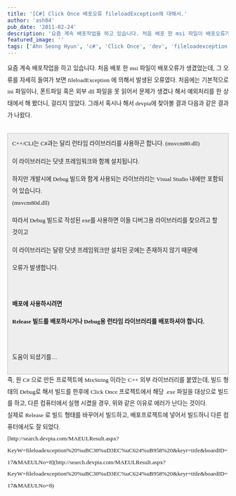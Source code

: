 ```yaml
---
title: '[C#] Click Once 배포오류 fileloadException에 대해서.'
author: 'ash84'
pub_date: '2011-02-24'
description: '요즘 계속 배포작업을 하고 있습니다. 처음 배포 한 msi 파일이 배포오류가 생겼었는데, 그 오류를 자세히 들여가 보면 fileloadException 에 의해서 발생된 오류였다. 처음에는 기본적으로 ini 파일이나, 폰트파일 혹은 외부 dll 파일을 못 읽어서 문제가 생겼나 해서 예외처리를 한 상태에서 해 봤더니, 걸리지'
featured_image: ''
tags: ['Ahn Seong Hyun', 'c#', 'Click Once', 'dev', 'fileloadexception', '배포오류', '클릭원스']
---
```



<div style="text-align: justify; line-height: 2; "><span style="font-size: 10pt; "><span style="font-family: Dotum; ">요즘 계속 배포작업을 하고 있습니다. 처음 배포 한 msi 파일이 배포오류가 생겼었는데, 그 오류를 자세히 들여가 보면 fileloadException 에 의해서 발생된 오류였다. 처음에는 기본적으로 ini 파일이나, 폰트파일 혹은 외부 dll 파일을 못 읽어서 문제가 생겼나 해서 예외처리를 한 상태에서 해 봤더니, 걸리지 않았다. 그래서 혹시나 해서 devpia에 찾아볼 결과 다음과 같은 결과가 나왔다. </span></span></div><div style="text-align: justify; line-height: 2; "><span style="font-size: 10pt; "><span style="font-family: Dotum; ">  
  </span></span></div><div style="line-height: 2; "></div><div style="line-height: 2; "><div class="txc-textbox" style="border-top-style: solid; border-right-style: solid; border-bottom-style: solid; border-left-style: solid; border-top-width: 1px; border-right-width: 1px; border-bottom-width: 1px; border-left-width: 1px; border-top-color: rgb(193, 193, 193); border-right-color: rgb(193, 193, 193); border-bottom-color: rgb(193, 193, 193); border-left-color: rgb(193, 193, 193); background-color: rgb(238, 238, 238); padding-top: 10px; padding-right: 10px; padding-bottom: 10px; padding-left: 10px; "><span style="font-size: 10pt; "><span style="font-family: Dotum; ">C++/CLI는 C#과는 달리 런타임 라이브러리를 사용하곤 합니다. (msvcm80.dll)</span></span>

<span style="font-size: 10pt; "><span style="font-family: Dotum; ">이 라이브러리는 닷넷 프레임워크와 함께 설치됩니다.</span></span>

<span style="font-size: 10pt; "><span style="font-family: Dotum; ">하지만 개발시에 Debug 빌드와 함게 사용되는 라이브러리는 Visual Studio 내에만 포함되어 있습니다.  
 (msvcm80d.dll)</span></span>

<span style="font-size: 10pt; "><span style="font-family: Dotum; ">따라서 Debug 빌드로 작성된 exe를 사용하면 이들 디버그용 라이브러리를 찾으려고 할 것이고</span></span>

<span style="font-size: 10pt; "><span style="font-family: Dotum; ">이 라이브러리는 달랑 닷넷 프레임워크만 설치된 곳에는 존재하지 않기 때문에</span></span>

<span style="font-size: 10pt; "><span style="font-family: Dotum; ">오류가 발생합니다.</span></span>

<span style="font-size: 10pt; "><span style="font-family: Dotum; "> </span></span>

**<span style="font-size: 10pt; "><span style="font-family: Dotum; ">배포에 사용하시려면 </span></span>**

**<span style="font-size: 10pt; "><span style="font-family: Dotum; ">Release 빌드를 배포하시거나 Debug용 런타임 라이브러리를 배포하셔야 합니다.</span></span>**

<span style="font-size: 10pt; "><span style="font-family: Dotum; "> </span></span>

<span style="font-size: 10pt; "><span style="font-family: Dotum; ">도움이 되셨기를…</span></span>

</div></div><div style="text-align: justify; line-height: 2; "></div><div style="text-align: justify; line-height: 2; "><span style="font-size: 10pt; "><span style="font-family: Dotum; ">즉, 원 C# 으로 만든 프로젝트에 MixString 이라는 C++ 외부 라이브러리를 붙였는데, 빌드 형태의 Debug로 해서 빌드를 한후에 Click Once 프로젝트에서 해당 .exe 파일을 대상으로 빌드를 하고, 다른 컴퓨터에서 실행 시켰을 경우, 위와 같은 이유로 에러가 난다는 것이다. </span></span></div><div style="text-align: justify; line-height: 2; "></div><div style="text-align: justify; line-height: 2; "><span style="font-size: 10pt; "><span style="font-family: Dotum; ">실제로 Release 로 빌드 형태를 바꾸어서 빌드하고, 배포프로젝트에 넣어서 빌드하니 다른 컴퓨터에서도 잘 되었다. </span></span></div><div style="text-align: justify; line-height: 2; "><span style="font-size: 10pt; ">  
</span></div><div style="text-align: justify; line-height: 2; "><span style="font-size: 10pt; "><span style="font-family: Dotum; ">[http://search.devpia.com/MAEULResult.aspx?KeyW=fileloadexception%20%uBC30%uD3EC%uC624%uB958%20&keyr=title&boardID=17&MAEULNo=8](http://search.devpia.com/MAEULResult.aspx?KeyW=fileloadexception%20%uBC30%uD3EC%uC624%uB958%20&keyr=title&boardID=17&MAEULNo=8)</span></span></div>

